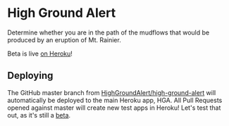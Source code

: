 # High Ground Alert

Determine whether you are in the path of the mudflows that would be produced by an eruption of Mt. Rainier.

Beta is live [on Heroku](https://hga.herokuapp.com/)!

## Deploying
The GitHub master branch from [HighGroundAlert/high-ground-alert](https://github.com/HighGroundAlert/high-ground-alert) will automatically be deployed to the main Heroku app, HGA. All Pull Requests opened against master will create new test apps in Heroku! Let's test that out, as it's still a [beta](https://devcenter.heroku.com/articles/github-integration#review-apps).
